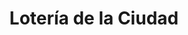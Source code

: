 ---
title: "Lotería de la Ciudad"
url: /ciudad-autonoma-de-buenos-aires/loteria-de-la-ciudad-avenida-rivadavia-3/
shop: Lotterie
---